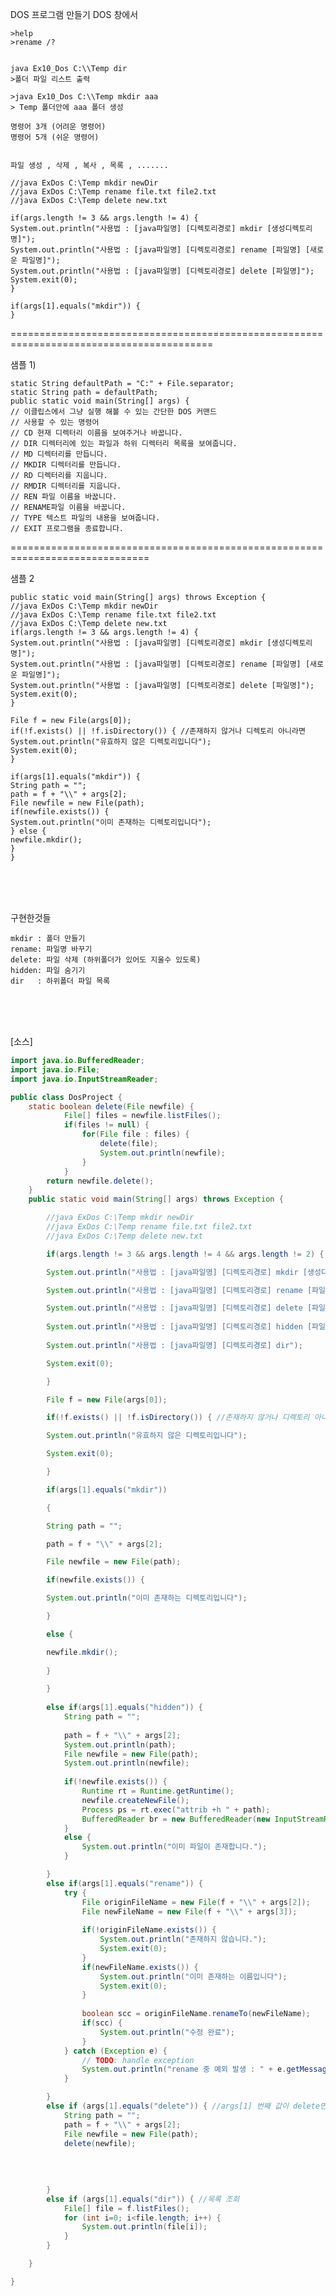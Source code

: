 DOS 프로그램 만들기
    DOS 창에서

    >help
    >rename /?


    java Ex10_Dos C:\\Temp dir
    >폴더 파일 리스트 출력

    >java Ex10_Dos C:\\Temp mkdir aaa
    > Temp 폴더안에 aaa 폴더 생성

    명령어 3개 (어려운 명령어)
    명령어 5개 (쉬운 명령어)


    파일 생성 , 삭제 , 복사 , 목록 , .......

    //java ExDos C:\Temp mkdir newDir
    //java ExDos C:\Temp rename file.txt file2.txt
    //java ExDos C:\Temp delete new.txt

    if(args.length != 3 && args.length != 4) {
    System.out.println("사용법 : [java파일명] [디렉토리경로] mkdir [생성디렉토리명]");
    System.out.println("사용법 : [java파일명] [디렉토리경로] rename [파일명] [새로운 파일명]");
    System.out.println("사용법 : [java파일명] [디렉토리경로] delete [파일명]");
    System.exit(0);
    }

    if(args[1].equals("mkdir")) {
    }

=========================================================================================

샘플 1)

    static String defaultPath = "C:" + File.separator;
    static String path = defaultPath;
    public static void main(String[] args) {
    // 이클립스에서 그냥 실행 해볼 수 있는 간단한 DOS 커맨드
    // 사용할 수 있는 명령어
    // CD 현재 디렉터리 이름을 보여주거나 바꿉니다.
    // DIR 디렉터리에 있는 파일과 하위 디렉터리 목록을 보여줍니다.
    // MD 디렉터리를 만듭니다.
    // MKDIR 디렉터리를 만듭니다.
    // RD 디렉터리를 지웁니다.
    // RMDIR 디렉터리를 지웁니다.
    // REN 파일 이름을 바꿉니다.
    // RENAME파일 이름을 바꿉니다.
    // TYPE 텍스트 파일의 내용을 보여줍니다.
    // EXIT 프로그램을 종료합니다.

==============================================================================

샘플 2

    public static void main(String[] args) throws Exception {
    //java ExDos C:\Temp mkdir newDir
    //java ExDos C:\Temp rename file.txt file2.txt
    //java ExDos C:\Temp delete new.txt
    if(args.length != 3 && args.length != 4) {
    System.out.println("사용법 : [java파일명] [디렉토리경로] mkdir [생성디렉토리명]");
    System.out.println("사용법 : [java파일명] [디렉토리경로] rename [파일명] [새로운 파일명]");
    System.out.println("사용법 : [java파일명] [디렉토리경로] delete [파일명]");
    System.exit(0);
    }

    File f = new File(args[0]);
    if(!f.exists() || !f.isDirectory()) { //존재하지 않거나 디렉토리 아니라면
    System.out.println("유효하지 않은 디렉토리입니다");
    System.exit(0);
    }

    if(args[1].equals("mkdir")) {
    String path = "";
    path = f + "\\" + args[2];
    File newfile = new File(path);
    if(newfile.exists()) {
    System.out.println("이미 존재하는 디렉토리입니다");
    } else {
    newfile.mkdir();
    }
    }


<br><br><br>

구현한것들

    mkdir : 폴더 만들기
    rename: 파일명 바꾸기
    delete: 파일 삭제 (하위폴더가 있어도 지울수 있도록)
    hidden: 파일 숨기기
    dir   : 하위폴더 파일 목록


<br><br><br>

[소스]

```java
import java.io.BufferedReader;
import java.io.File;
import java.io.InputStreamReader;

public class DosProject {
	static boolean delete(File newfile) {
			File[] files = newfile.listFiles();
			if(files != null) {
				for(File file : files) {
					delete(file);
					System.out.println(newfile);
				}
			}
		return newfile.delete();
	}
	public static void main(String[] args) throws Exception {

		//java ExDos C:\Temp mkdir newDir
		//java ExDos C:\Temp rename file.txt file2.txt
		//java ExDos C:\Temp delete new.txt

		if(args.length != 3 && args.length != 4 && args.length != 2) {

		System.out.println("사용법 : [java파일명] [디렉토리경로] mkdir [생성디렉토리명]");

		System.out.println("사용법 : [java파일명] [디렉토리경로] rename [파일명] [새로운 파일명]");

		System.out.println("사용법 : [java파일명] [디렉토리경로] delete [파일명]");
		
		System.out.println("사용법 : [java파일명] [디렉토리경로] hidden [파일명]");
		
		System.out.println("사용법 : [java파일명] [디렉토리경로] dir");

		System.exit(0);

		}

		File f = new File(args[0]);

		if(!f.exists() || !f.isDirectory()) { //존재하지 않거나 디렉토리 아니라면

		System.out.println("유효하지 않은 디렉토리입니다");

		System.exit(0);

		}

		if(args[1].equals("mkdir")) 

		{

		String path = "";

		path = f + "\\" + args[2];

		File newfile = new File(path);

		if(newfile.exists()) {

		System.out.println("이미 존재하는 디렉토리입니다");

		}

		else {

		newfile.mkdir();
	
		}

		}
		
		else if(args[1].equals("hidden")) {
			String path = "";
			
			path = f + "\\" + args[2];
			System.out.println(path);
			File newfile = new File(path);
			System.out.println(newfile);
			
			if(!newfile.exists()) {
				Runtime rt = Runtime.getRuntime();
				newfile.createNewFile();
				Process ps = rt.exec("attrib +h " + path);
				BufferedReader br = new BufferedReader(new InputStreamReader(ps.getInputStream()));
			}
			else {
				System.out.println("이미 파일이 존재합니다.");	
			}

		}
		else if(args[1].equals("rename")) {
			try {
				File originFileName = new File(f + "\\" + args[2]);
				File newFileName = new File(f + "\\" + args[3]);
				
				if(!originFileName.exists()) {
					System.out.println("존재하지 않습니다.");
					System.exit(0);
				}
				if(newFileName.exists()) {
					System.out.println("이미 존재하는 이름입니다");
					System.exit(0);
				}
				
				boolean scc = originFileName.renameTo(newFileName);
				if(scc) {
					System.out.println("수정 완료");
				}
			} catch (Exception e) {
				// TODO: handle exception
				System.out.println("rename 중 예외 발생 : " + e.getMessage());
			}

		}
		else if (args[1].equals("delete")) { //args[1] 번째 값이 delete면? (equals: boolean)
			String path = "";
			path = f + "\\" + args[2];
			File newfile = new File(path);
			delete(newfile);
			
			
			
		
		}
		else if (args[1].equals("dir")) { //목록 조회
			File[] file = f.listFiles();
			for (int i=0; i<file.length; i++) {
				System.out.println(file[i]);
			}			
		}

	}

}
```